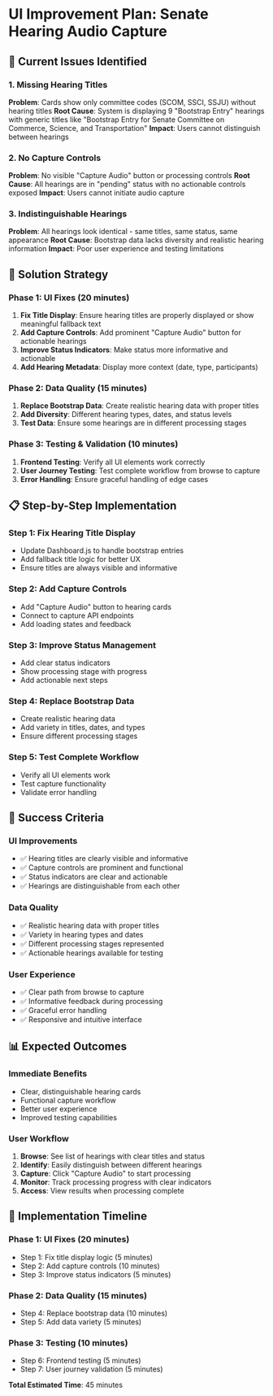 # UI Improvement Plan: Senate Hearing Audio Capture

## 🎯 Current Issues Identified

### 1. **Missing Hearing Titles**
**Problem**: Cards show only committee codes (SCOM, SSCI, SSJU) without hearing titles
**Root Cause**: System is displaying 9 "Bootstrap Entry" hearings with generic titles like "Bootstrap Entry for Senate Committee on Commerce, Science, and Transportation"
**Impact**: Users cannot distinguish between hearings

### 2. **No Capture Controls**
**Problem**: No visible "Capture Audio" button or processing controls
**Root Cause**: All hearings are in "pending" status with no actionable controls exposed
**Impact**: Users cannot initiate audio capture

### 3. **Indistinguishable Hearings**
**Problem**: All hearings look identical - same titles, same status, same appearance
**Root Cause**: Bootstrap data lacks diversity and realistic hearing information
**Impact**: Poor user experience and testing limitations

## 🔧 Solution Strategy

### **Phase 1: UI Fixes (20 minutes)**
1. **Fix Title Display**: Ensure hearing titles are properly displayed or show meaningful fallback text
2. **Add Capture Controls**: Add prominent "Capture Audio" button for actionable hearings
3. **Improve Status Indicators**: Make status more informative and actionable
4. **Add Hearing Metadata**: Display more context (date, type, participants)

### **Phase 2: Data Quality (15 minutes)**
1. **Replace Bootstrap Data**: Create realistic hearing data with proper titles
2. **Add Diversity**: Different hearing types, dates, and status levels
3. **Test Data**: Ensure some hearings are in different processing stages

### **Phase 3: Testing & Validation (10 minutes)**
1. **Frontend Testing**: Verify all UI elements work correctly
2. **User Journey Testing**: Test complete workflow from browse to capture
3. **Error Handling**: Ensure graceful handling of edge cases

## 📋 Step-by-Step Implementation

### Step 1: Fix Hearing Title Display
- Update Dashboard.js to handle bootstrap entries
- Add fallback title logic for better UX
- Ensure titles are always visible and informative

### Step 2: Add Capture Controls
- Add "Capture Audio" button to hearing cards
- Connect to capture API endpoints
- Add loading states and feedback

### Step 3: Improve Status Management
- Add clear status indicators
- Show processing stage with progress
- Add actionable next steps

### Step 4: Replace Bootstrap Data
- Create realistic hearing data
- Add variety in titles, dates, and types
- Ensure different processing stages

### Step 5: Test Complete Workflow
- Verify all UI elements work
- Test capture functionality
- Validate error handling

## 🎯 Success Criteria

### **UI Improvements**
- ✅ Hearing titles are clearly visible and informative
- ✅ Capture controls are prominent and functional
- ✅ Status indicators are clear and actionable
- ✅ Hearings are distinguishable from each other

### **Data Quality**
- ✅ Realistic hearing data with proper titles
- ✅ Variety in hearing types and dates
- ✅ Different processing stages represented
- ✅ Actionable hearings available for testing

### **User Experience**
- ✅ Clear path from browse to capture
- ✅ Informative feedback during processing
- ✅ Graceful error handling
- ✅ Responsive and intuitive interface

## 📊 Expected Outcomes

### **Immediate Benefits**
- Clear, distinguishable hearing cards
- Functional capture workflow
- Better user experience
- Improved testing capabilities

### **User Workflow**
1. **Browse**: See list of hearings with clear titles and status
2. **Identify**: Easily distinguish between different hearings
3. **Capture**: Click "Capture Audio" to start processing
4. **Monitor**: Track processing progress with clear indicators
5. **Access**: View results when processing complete

## 🔄 Implementation Timeline

### **Phase 1: UI Fixes (20 minutes)**
- Step 1: Fix title display logic (5 minutes)
- Step 2: Add capture controls (10 minutes)
- Step 3: Improve status indicators (5 minutes)

### **Phase 2: Data Quality (15 minutes)**
- Step 4: Replace bootstrap data (10 minutes)
- Step 5: Add data variety (5 minutes)

### **Phase 3: Testing (10 minutes)**
- Step 6: Frontend testing (5 minutes)
- Step 7: User journey validation (5 minutes)

**Total Estimated Time**: 45 minutes